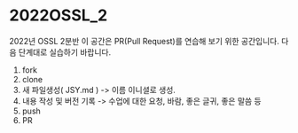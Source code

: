 # 2022OSSL_2

2022년 OSSL 2분반
이 공간은 PR(Pull Request)를 연습해 보기 위한 공간입니다.
다음 단계대로 실습하기 바랍니다.

1. fork
2. clone
3. 새 파일생성( JSY.md ) -> 이름 이니셜로 생성.
4. 내용 작성 및 버전 기록 -> 수업에 대한 요청, 바람, 좋은 글귀, 좋은 말씀 등
5. push
6. PR
